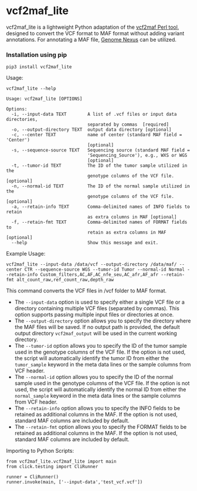 # vcf2maf_lite

vcf2maf_lite is a lightweight Python adaptation of the [vcf2maf Perl tool](https://github.com/mskcc/vcf2maf), designed to convert the VCF format to MAF format without adding variant annotations. For annotating a MAF file, [Genome Nexus](https://github.com/genome-nexus/genome-nexus-annotation-pipeline) can be utilized.

### Installation using pip

```
pip3 install vcf2maf_lite
```

Usage:

```
vcf2maf_lite --help

Usage: vcf2maf_lite [OPTIONS]

Options:
  -i, --input-data TEXT        A list of .vcf files or input data directories,
                               separated by commas  [required]
  -o, --output-directory TEXT  output data directory [optional]
  -c, --center TEXT            name of center (standard MAF field = 'Center')
                               [optional]
  -s, --sequence-source TEXT   Sequencing source (standard MAF field =
                               'Sequencing_Source'), e.g., WXS or WGS
                               [optional]
  -t, --tumor-id TEXT          The ID of the tumor sample utilized in the
                               genotype columns of the VCF file. [optional]
  -n, --normal-id TEXT         The ID of the normal sample utilized in the
                               genotype columns of the VCF file. [optional]
  -a, --retain-info TEXT       Comma-delimited names of INFO fields to retain
                               as extra columns in MAF [optional]
  -f, --retain-fmt TEXT        Comma-delimited names of FORMAT fields to
                               retain as extra columns in MAF [optional]
  --help                       Show this message and exit.
```

Example Usage:
```
vcf2maf_lite --input-data /data/vcf --output-directory /data/maf/ --center CTR --sequence-source WGS --tumor-id Tumor --normal-id Normal --retain-info Custom_filters,AC,AF,AC_nfe_seu,AC_afr,AF_afr --retain-fmt alt_count_raw,ref_count_raw,depth_raw
```

This command converts the VCF files in /vcf folder to MAF format. 
- The `--input-data` option is used to specify either a single VCF file or a directory containing multiple VCF files (separated by commas). This option supports passing multiple input files or directories at once.
- The `--output-directory` option allows you to specify the directory where the MAF files will be saved. If no output path is provided, the default output directory `vcf2maf_output` will be used in the current working directory. 
- The `--tumor-id` option allows you to specify the ID of the tumor sample used in the genotype columns of the VCF file. If the option is not used, the script will automatically identify the tumor ID from either the `tumor_sample` keyword in the meta data lines or the sample columns from VCF header.
- The `--normal-id` option allows you to specify the ID of the normal sample used in the genotype columns of the VCF file. If the option is not used, the script will automatically identify the normal ID from either the `normal_sample` keyword in the meta data lines or the sample columns from VCF header.
- The `--retain-info` option allows you to specify the INFO fields to be retained as additional columns in the MAF. If the option is not used, standard MAF columns are included by default.
- The `--retain-fmt` option allows you to specify the FORMAT fields to be retained as additional columns in the MAF. If the option is not used, standard MAF columns are included by default.


Importing to Python Scripts:
```
from vcf2maf_lite.vcf2maf_lite import main
from click.testing import CliRunner

runner = CliRunner()
runner.invoke(main, ['--input-data','test_vcf.vcf'])
```

